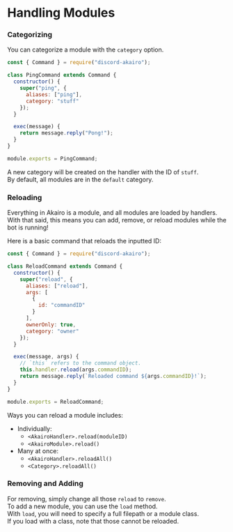 # Handling Modules

### Categorizing

You can categorize a module with the `category` option.

```js
const { Command } = require("discord-akairo");

class PingCommand extends Command {
  constructor() {
    super("ping", {
      aliases: ["ping"],
      category: "stuff"
    });
  }

  exec(message) {
    return message.reply("Pong!");
  }
}

module.exports = PingCommand;
```

A new category will be created on the handler with the ID of `stuff`.  
By default, all modules are in the `default` category.

### Reloading

Everything in Akairo is a module, and all modules are loaded by handlers.  
With that said, this means you can add, remove, or reload modules while the bot is running!

Here is a basic command that reloads the inputted ID:

```js
const { Command } = require("discord-akairo");

class ReloadCommand extends Command {
  constructor() {
    super("reload", {
      aliases: ["reload"],
      args: [
        {
          id: "commandID"
        }
      ],
      ownerOnly: true,
      category: "owner"
    });
  }

  exec(message, args) {
    // `this` refers to the command object.
    this.handler.reload(args.commandID);
    return message.reply(`Reloaded command ${args.commandID}!`);
  }
}

module.exports = ReloadCommand;
```

Ways you can reload a module includes:

- Individually:
  - `<AkairoHandler>.reload(moduleID)`
  - `<AkairoModule>.reload()`
- Many at once:
  - `<AkairoHandler>.reloadAll()`
  - `<Category>.reloadAll()`

### Removing and Adding

For removing, simply change all those `reload` to `remove`.  
To add a new module, you can use the `load` method.  
With `load`, you will need to specify a full filepath or a module class.  
If you load with a class, note that those cannot be reloaded.
